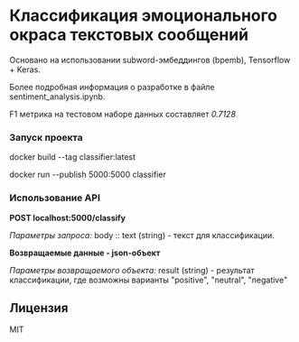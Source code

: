 # Классификация эмоционального окраса текстовых сообщений

Основано на использовании subword-эмбеддингов (bpemb), Tensorflow + Keras.

Более подробная информация о разработке в файле sentiment_analysis.ipynb.

F1 метрика на тестовом наборе данных составляет *0.7128*

### Запуск проекта

docker build --tag classifier:latest

docker run --publish 5000:5000 classifier

### Использование API

**POST localhost:5000/classify**

*Параметры запроса:*
body :: text (string) - текст для классификации.

**Возвращаемые данные - json-объект**

*Параметры возвращаемого объекта:*
result (string) - результат классификации, где возможны варианты "positive", "neutral", "negative"

## Лицензия
MIT
